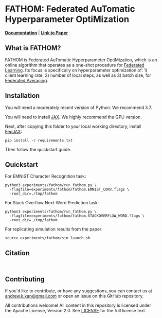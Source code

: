 # FATHOM: Federated AuTomatic Hyperparameter OptiMization

[**Documentation**](./documentation/fathom/index.html) |
[**Link to Paper**](https://arxiv.org/abs/2211.02106) 


## What is FATHOM?

FATHOM is Federated AuTomatic Hyperparameter OptiMization, which is an online algorithm that operates as a one-shot procedure for [Federated Learning].  Its focus is specifically on hyperparameter optimization of: 1) client learning rate, 2) number of local steps, as well as 3) batch size, for [Federated Averaging].  


## Installation

You will need a moderately recent version of Python.  We recommend 3.7.

You will need to install [JAX]. We highly recommend the GPU version.  

Next, after copying this folder to your local working directory, install [FedJAX]:
```
pip install -r requirements.txt

```

Then follow the quickstart guide.

## Quickstart

For EMNIST Character Recognition task:
```
python3 experiments/fathom/run_fathom.py \
  -flagfile=experiments/fathom/fathom.EMNIST_CONV.flags \
  -root_dir=./tmp/fathom
```

For Stack Overflow Next-Word Prediction task:
```
python3 experiments/fathom/run_fathom.py \
  -flagfile=experiments/fathom/fathom.STACKOVERFLOW_WORD.flags \
  -root_dir=./tmp/fathom
```

For replicating simulation results from the paper:
```
source experiments/fathom/sim_launch.sh
```

## Citation
```


```


## Contributing

If you'd like to contribute, or have any suggestions, you can contact us at andrew.k.kan@gmail.com or open an issue on this GitHub repository.

All contributions welcome! All content in this repository is licensed under the Apache License, Version 2.0. See [LICENSE] for the full license text.


[JAX]: https://github.com/google/jax
[FedJAX]: https://github.com/google/fedjax
[Federated Learning]: https://ai.googleblog.com/2017/04/federated-learning-collaborative.html
[Federated Averaging]: https://arxiv.org/abs/1602.05629
[LICENSE]: LICENSE

